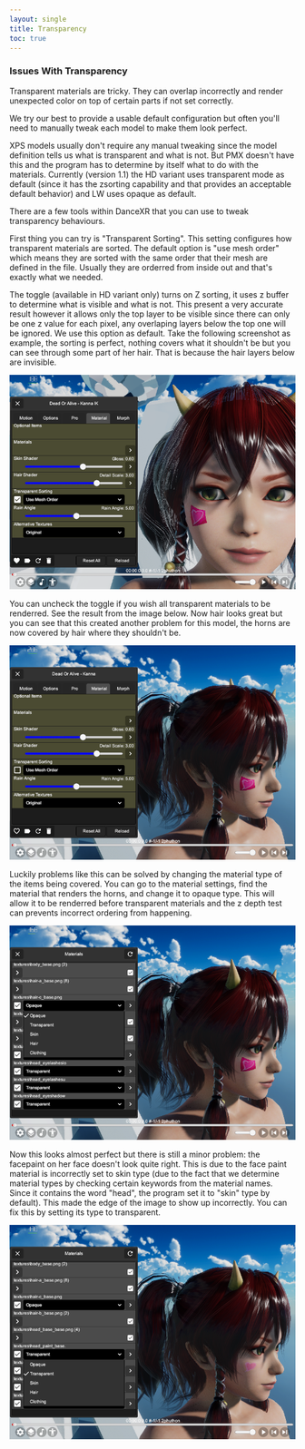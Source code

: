 ```yaml
---
layout: single
title: Transparency
toc: true
---
```


### Issues With Transparency

Transparent materials are tricky. They can overlap incorrectly and render unexpected color on top of certain parts if not set correctly. 

We try our best to provide a usable default configuration but often you'll need to manually tweak each model to make them look perfect.

XPS models usually don't require any manual tweaking since the model definition tells us what is transparent and what is not. But PMX doesn't have this and the program has to determine by itself what to do with the materials. Currently (version 1.1) the HD variant uses transparent mode as default (since it has the zsorting capability and that provides an acceptable default behavior) and LW uses opaque as default. 

There are a few tools within DanceXR that you can use to tweak transparency behaviours.

First thing you can try is "Transparent Sorting". This setting configures how transparent materials are sorted. The default option is "use mesh order" which means they are sorted with the same order that their mesh are defined in the file. Usually they are orderred from inside out and that's exactly what we needed.  

The toggle (available in HD variant only) turns on Z sorting, it uses z buffer to determine what is visible and what is not. This present a very accurate result however it allows only the top layer to be visible since there can only be one z value for each pixel, any overlaping layers below the top one will be ignored. We use this option as default. Take the following screenshot as example, the sorting is perfect, nothing covers what it shouldn't be but you can see through some part of her hair. That is because the hair layers below are invisible.  

![Z Sorting On](/images/zsorting_on.png)

You can uncheck the toggle if you wish all transparent materials to be renderred. See the result from the image below. Now hair looks great but you can see that this created another problem for this model, the horns are now covered by hair where they shouldn't be. 

![Z Sorting Off](/images/zsorting_off.png)

Luckily problems like this can be solved by changing the material type of the items being covered. You can go to the material settings, find the material that renders the horns, and change it to opaque type. This will allow it to be renderred before transparent materials and the z depth test can prevents incorrect ordering from happening.  

![Set Opaque Type](/images/type_opaque.png)

Now this looks almost perfect but there is still a minor problem: the facepaint on her face doesn't look quite right. This is due to the face paint material is incorrectly set to skin type (due to the fact that we determine material types by checking certain keywords from the material names. Since it contains the word "head", the program set it to "skin" type by default). This made the edge of the image to show up incorrectly. You can fix this by setting its type to transparent.

![Set Transparent Type](/images/type_transparent.png)
